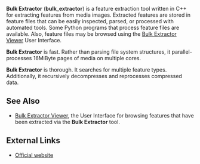 **Bulk Extractor** (**bulk_extractor**) is a feature extraction tool
written in C++ for extracting features from media images. Extracted
features are stored in feature files that can be easily inspected,
parsed, or processed with automated tools. Some Python programs that
process feature files are available. Also, feature files may be browsed
using the [Bulk Extractor Viewer](Bulk_Extractor_Viewer "wikilink") User
Interface.

**Bulk Extractor** is fast. Rather than parsing file system structures,
it parallel-processes 16MiByte pages of media on multiple cores.

**Bulk Extractor** is thorough. It searches for multiple feature types.
Additionally, it recursively decompresses and reprocesses compressed
data.

## See Also

- [Bulk Extractor Viewer](Bulk_Extractor_Viewer "wikilink"), the User
  Interface for browsing features that have been extracted via the
  **Bulk Extractor** tool.

## External Links

- [Official website](https://github.com/simsong/bulk_extractor/wiki)